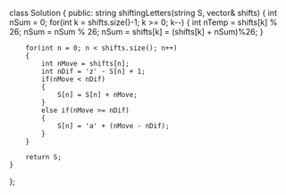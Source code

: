 class Solution {
public:
    string shiftingLetters(string S, vector<int>& shifts) {
        int nSum = 0;
        for(int k = shifts.size()-1; k >= 0; k--)
        {
            int nTemp = shifts[k] % 26;
            nSum = nSum % 26;
            nSum = shifts[k] = (shifts[k] + nSum)%26;
        }
        
        
        for(int n = 0; n < shifts.size(); n++)
        {
            int nMove = shifts[n];
            int nDif = 'z' - S[n] + 1;
            if(nMove < nDif)
            {
                S[n] = S[n] + nMove;
            }
            else if(nMove >= nDif)
            {
                S[n] = 'a' + (nMove - nDif);
            }
        }
        
        return S;
    }
};
